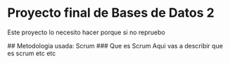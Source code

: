 # Proyecto final de Bases de Datos 2
<p>Este proyecto lo necesito hacer porque si no repruebo </p>
## Metodologia usada: Scrum
<!--------->
### Que es Scrum
Aqui vas a describir que es scrum etc etc 
